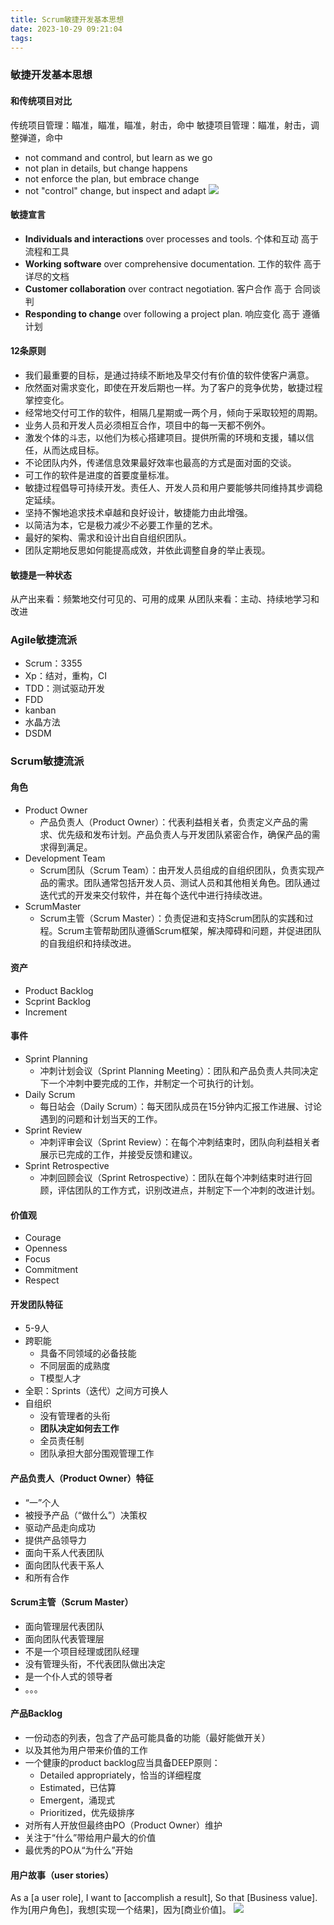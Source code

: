 ```yaml
---
title: Scrum敏捷开发基本思想
date: 2023-10-29 09:21:04
tags:
---
```


### 敏捷开发基本思想

#### 和传统项目对比

传统项目管理：瞄准，瞄准，瞄准，射击，命中
敏捷项目管理：瞄准，射击，调整弹道，命中

- not command and control, but learn as we go
- not plan in details, but change happens
- not enforce the plan, but embrace change
- not "control" change, but inspect and adapt
![](agile1.png)

#### 敏捷宣言

- **Individuals and interactions** over processes and tools. 个体和互动 高于 流程和工具
- **Working software** over comprehensive documentation. 工作的软件 高于 详尽的文档
- **Customer collaboration** over contract negotiation. 客户合作 高于 合同谈判
- **Responding to change** over following a project plan. 响应变化 高于 遵循计划

<!-- more -->

#### 12条原则

- 我们最重要的目标，是通过持续不断地及早交付有价值的软件使客户满意。
- 欣然面对需求变化，即使在开发后期也一样。为了客户的竞争优势，敏捷过程掌控变化。
- 经常地交付可工作的软件，相隔几星期或一两个月，倾向于采取较短的周期。
- 业务人员和开发人员必须相互合作，项目中的每一天都不例外。
- 激发个体的斗志，以他们为核心搭建项目。提供所需的环境和支援，辅以信任，从而达成目标。
- 不论团队内外，传递信息效果最好效率也最高的方式是面对面的交谈。
- 可工作的软件是进度的首要度量标准。
- 敏捷过程倡导可持续开发。责任人、开发人员和用户要能够共同维持其步调稳定延续。
- 坚持不懈地追求技术卓越和良好设计，敏捷能力由此增强。
- 以简洁为本，它是极力减少不必要工作量的艺术。
- 最好的架构、需求和设计出自自组织团队。
- 团队定期地反思如何能提高成效，并依此调整自身的举止表现。

#### 敏捷是一种状态

从产出来看：频繁地交付可见的、可用的成果
从团队来看：主动、持续地学习和改进

### Agile敏捷流派

- Scrum：3355
- Xp：结对，重构，CI
- TDD：测试驱动开发
- FDD
- kanban
- 水晶方法
- DSDM

### Scrum敏捷流派

#### 角色
- Product Owner
  - 产品负责人（Product Owner）：代表利益相关者，负责定义产品的需求、优先级和发布计划。产品负责人与开发团队紧密合作，确保产品的需求得到满足。
- Development Team
  - Scrum团队（Scrum Team）：由开发人员组成的自组织团队，负责实现产品的需求。团队通常包括开发人员、测试人员和其他相关角色。团队通过迭代式的开发来交付软件，并在每个迭代中进行持续改进。
- ScrumMaster
  - Scrum主管（Scrum Master）：负责促进和支持Scrum团队的实践和过程。Scrum主管帮助团队遵循Scrum框架，解决障碍和问题，并促进团队的自我组织和持续改进。

#### 资产
- Product Backlog
- Scprint Backlog
- Increment

#### 事件
- Sprint Planning
  - 冲刺计划会议（Sprint Planning Meeting）：团队和产品负责人共同决定下一个冲刺中要完成的工作，并制定一个可执行的计划。
- Daily Scrum
  - 每日站会（Daily Scrum）：每天团队成员在15分钟内汇报工作进展、讨论遇到的问题和计划当天的工作。
- Sprint Review
  - 冲刺评审会议（Sprint Review）：在每个冲刺结束时，团队向利益相关者展示已完成的工作，并接受反馈和建议。
- Sprint Retrospective
  - 冲刺回顾会议（Sprint Retrospective）：团队在每个冲刺结束时进行回顾，评估团队的工作方式，识别改进点，并制定下一个冲刺的改进计划。
 
#### 价值观
- Courage
- Openness
- Focus
- Commitment
- Respect

#### 开发团队特征

- 5-9人
- 跨职能
  - 具备不同领域的必备技能
  - 不同层面的成熟度
  - T模型人才
- 全职：Sprints（迭代）之间方可换人
- 自组织
  - 没有管理者的头衔
  - **团队决定如何去工作**
  - 全员责任制
  - 团队承担大部分围观管理工作

#### 产品负责人（Product Owner）特征

- “一”个人
- 被授予产品（“做什么”）决策权
- 驱动产品走向成功
- 提供产品领导力
- 面向干系人代表团队
- 面向团队代表干系人
- 和所有合作

#### Scrum主管（Scrum Master）

- 面向管理层代表团队
- 面向团队代表管理层
- 不是一个项目经理或团队经理
- 没有管理头衔，不代表团队做出决定
- 是一个仆人式的领导者
- 。。。

#### 产品Backlog

- 一份动态的列表，包含了产品可能具备的功能（最好能做开关）
- 以及其他为用户带来价值的工作
- 一个健康的product backlog应当具备DEEP原则：
  - Detailed appropriately，恰当的详细程度
  - Estimated，已估算
  - Emergent，涌现式
  - Prioritized，优先级排序
- 对所有人开放但最终由PO（Product Owner）维护
- 关注于“什么”带给用户最大的价值
- 最优秀的PO从“为什么”开始

#### 用户故事（user stories）

As a [a user role], I want to [accomplish a result], So that [Business value].
作为[用户角色]，我想[实现一个结果]，因为[商业价值]。
![](agile2.png)



